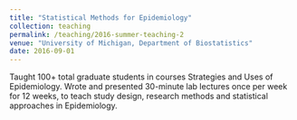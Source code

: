 ```yaml
---
title: "Statistical Methods for Epidemiology"
collection: teaching
permalink: /teaching/2016-summer-teaching-2
venue: "University of Michigan, Department of Biostatistics"
date: 2016-09-01
---
```


Taught 100+ total graduate students in courses Strategies and Uses of Epidemiology. Wrote and presented 30-minute lab lectures once per week for 12 weeks, to teach study design, research methods and statistical approaches in Epidemiology.

